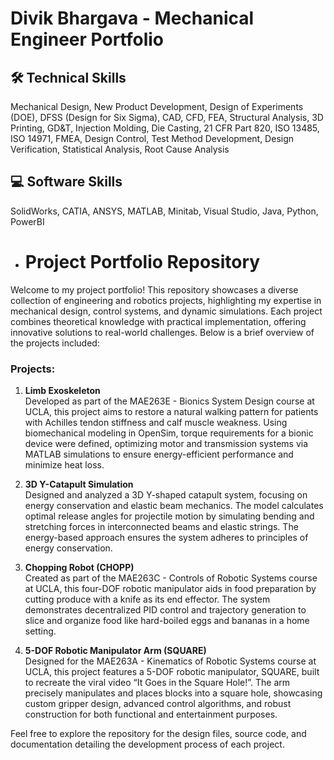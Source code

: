 # Divik Bhargava - Mechanical Engineer Portfolio

## 🛠️ Technical Skills
Mechanical Design, New Product Development, Design of Experiments (DOE), DFSS (Design for Six Sigma), CAD, CFD, FEA, Structural Analysis, 3D Printing, GD&T, Injection Molding, Die Casting, 21 CFR Part 820, ISO 13485, ISO 14971, FMEA, Design Control, Test Method Development, Design Verification, Statistical Analysis, Root Cause Analysis

## 💻 Software Skills
SolidWorks, CATIA, ANSYS, MATLAB, Minitab, Visual Studio, Java, Python, PowerBI
  
- # Project Portfolio Repository

Welcome to my project portfolio! This repository showcases a diverse collection of engineering and robotics projects, highlighting my expertise in mechanical design, control systems, and dynamic simulations. Each project combines theoretical knowledge with practical implementation, offering innovative solutions to real-world challenges. Below is a brief overview of the projects included:

### Projects:

1. **Limb Exoskeleton**  
   Developed as part of the MAE263E - Bionics System Design course at UCLA, this project aims to restore a natural walking pattern for patients with Achilles tendon stiffness and calf muscle weakness. Using biomechanical modeling in OpenSim, torque requirements for a bionic device were defined, optimizing motor and transmission systems via MATLAB simulations to ensure energy-efficient performance and minimize heat loss.

2. **3D Y-Catapult Simulation**  
   Designed and analyzed a 3D Y-shaped catapult system, focusing on energy conservation and elastic beam mechanics. The model calculates optimal release angles for projectile motion by simulating bending and stretching forces in interconnected beams and elastic strings. The energy-based approach ensures the system adheres to principles of energy conservation.

3. **Chopping Robot (CHOPP)**  
   Created as part of the MAE263C - Controls of Robotic Systems course at UCLA, this four-DOF robotic manipulator aids in food preparation by cutting produce with a knife as its end effector. The system demonstrates decentralized PID control and trajectory generation to slice and organize food like hard-boiled eggs and bananas in a home setting.

4. **5-DOF Robotic Manipulator Arm (SQUARE)**  
   Designed for the MAE263A - Kinematics of Robotic Systems course at UCLA, this project features a 5-DOF robotic manipulator, SQUARE, built to recreate the viral video “It Goes in the Square Hole!”. The arm precisely manipulates and places blocks into a square hole, showcasing custom gripper design, advanced control algorithms, and robust construction for both functional and entertainment purposes.

Feel free to explore the repository for the design files, source code, and documentation detailing the development process of each project.

